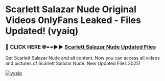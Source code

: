 # Scarlett Salazar Nude Original Videos 0nlyFans Leaked - Files Updated! (vyaiq)

<h3>🔴 CLICK HERE 🌐==►► <a href="https://tinyurl.com/5h6xmrr3" rel="nofollow">Scarlett Salazar Nude Updated Files</a></h3>

Get Scarlett Salazar Nude and all content. Now you can access all videos and pictures of Scarlett Salazar Nude. New Updated Files 2025!

[![vyaiq](https://i.imgur.com/KVD873Z.gif)](https://tinyurl.com/5h6xmrr3)
